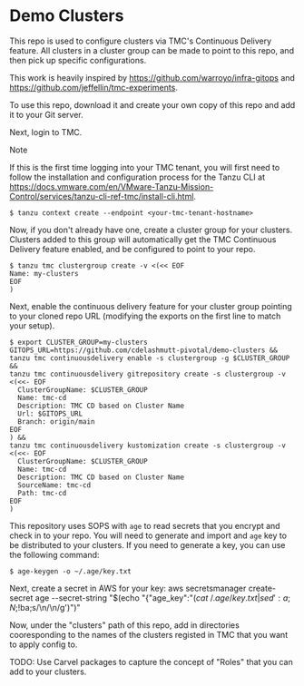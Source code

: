 # Demo Clusters
This repo is used to configure clusters via TMC's Continuous Delivery feature.  All clusters in a cluster group can be made to point to this repo, and then pick up specific configurations.

This work is heavily inspired by https://github.com/warroyo/infra-gitops and https://github.com/jeffellin/tmc-experiments.

To use this repo, download it and create your own copy of this repo and add it to your Git server.

Next, login to TMC.  
> [!NOTE]
> If this is the first time logging into your TMC tenant, you will first need to follow the installation and configuration process for the Tanzu CLI at https://docs.vmware.com/en/VMware-Tanzu-Mission-Control/services/tanzu-cli-ref-tmc/install-cli.html.
```console
$ tanzu context create --endpoint <your-tmc-tenant-hostname>
```

Now, if you don't already have one, create a cluster group for your clusters.  Clusters added to this group will automatically get the TMC Continuous Delivery feature enabled, and be configured to point to your repo.
```console
$ tanzu tmc clustergroup create -v <(<< EOF
Name: my-clusters
EOF
)
```

Next, enable the continuous delivery feature for your cluster group pointing to your cloned repo URL (modifying the exports on the first line to match your setup).
```console
$ export CLUSTER_GROUP=my-clusters GITOPS_URL=https://github.com/cdelashmutt-pivotal/demo-clusters && 
tanzu tmc continuousdelivery enable -s clustergroup -g $CLUSTER_GROUP &&
tanzu tmc continuousdelivery gitrepository create -s clustergroup -v <(<<- EOF
  ClusterGroupName: $CLUSTER_GROUP
  Name: tmc-cd
  Description: TMC CD based on Cluster Name
  Url: $GITOPS_URL
  Branch: origin/main
EOF
) &&
tanzu tmc continuousdelivery kustomization create -s clustergroup -v <(<<- EOF
  ClusterGroupName: $CLUSTER_GROUP
  Name: tmc-cd
  Description: TMC CD based on Cluster Name
  SourceName: tmc-cd
  Path: tmc-cd
EOF
)
```

This repository uses SOPS with `age` to read secrets that you encrypt and check in to your repo.  You will need to generate and import and `age` key to be distributed to your clusters.  If you need to generate a key, you can use the following command:
```console
$ age-keygen -o ~/.age/key.txt
```

Next, create a secret in AWS for your key:
aws secretsmanager create-secret age --secret-string "$(echo "{\"age_key\":\"$(cat ~/.age/key.txt | sed ':a;N;$!ba;s/\n/\\n/g')")"

Now, under the "clusters" path of this repo, add in directories cooresponding to the names of the clusters registed in TMC that you want to apply config to.

TODO: Use Carvel packages to capture the concept of "Roles" that you can add to your clusters.